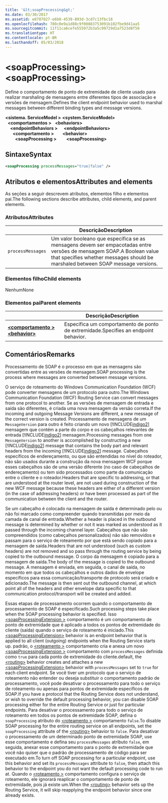 ```yaml
---
title: '&lt;soapProcessing&gt;'
ms.date: 03/30/2017
ms.assetid: e8707027-e6b8-4539-893d-3cd7c13fbc18
ms.openlocfilehash: 780c0e9a1d88c9f00883753091b102fbe9d41aa5
ms.sourcegitcommit: 11f11ca6cefe555972b3a5c99729d1a7523d8f50
ms.translationtype: HT
ms.contentlocale: pt-BR
ms.lasthandoff: 05/03/2018
---
```

# <a name="ltsoapprocessinggt"></a><span data-ttu-id="174bd-102">&lt;soapProcessing&gt;</span><span class="sxs-lookup"><span data-stu-id="174bd-102">&lt;soapProcessing&gt;</span></span>

<span data-ttu-id="174bd-103">Define o comportamento de ponto de extremidade de cliente usado para realizar marshaling de mensagens entre diferentes tipos de associação e versões de mensagem.</span><span class="sxs-lookup"><span data-stu-id="174bd-103">Defines the client endpoint behavior used to marshal messages between different binding types and message versions.</span></span>

<span data-ttu-id="174bd-104">**\<sistema. ServiceModel >** </span><span class="sxs-lookup"><span data-stu-id="174bd-104">**\<system.ServiceModel>** </span></span>  
<span data-ttu-id="174bd-105">&nbsp;&nbsp;**\<comportamentos >** </span><span class="sxs-lookup"><span data-stu-id="174bd-105">&nbsp;&nbsp;**\<behaviors>** </span></span>  
<span data-ttu-id="174bd-106">&nbsp;&nbsp;&nbsp;&nbsp;**\<endpointBehaviors >** </span><span class="sxs-lookup"><span data-stu-id="174bd-106">&nbsp;&nbsp;&nbsp;&nbsp;**\<endpointBehaviors>** </span></span>  
<span data-ttu-id="174bd-107">&nbsp;&nbsp;&nbsp;&nbsp;&nbsp;&nbsp;**\<comportamento >** </span><span class="sxs-lookup"><span data-stu-id="174bd-107">&nbsp;&nbsp;&nbsp;&nbsp;&nbsp;&nbsp;**\<behavior>** </span></span>  
<span data-ttu-id="174bd-108">&nbsp;&nbsp;&nbsp;&nbsp;&nbsp;&nbsp;&nbsp;&nbsp;**\<soapProcessing >**</span><span class="sxs-lookup"><span data-stu-id="174bd-108">&nbsp;&nbsp;&nbsp;&nbsp;&nbsp;&nbsp;&nbsp;&nbsp;**\<soapProcessing>**</span></span>

## <a name="syntax"></a><span data-ttu-id="174bd-109">Sintaxe</span><span class="sxs-lookup"><span data-stu-id="174bd-109">Syntax</span></span>

```xml
<soapProcessing processMessages="true|false" />
```

## <a name="attributes-and-elements"></a><span data-ttu-id="174bd-110">Atributos e elementos</span><span class="sxs-lookup"><span data-stu-id="174bd-110">Attributes and elements</span></span>

<span data-ttu-id="174bd-111">As seções a seguir descrevem atributos, elementos filho e elementos pai.</span><span class="sxs-lookup"><span data-stu-id="174bd-111">The following sections describe attributes, child elements, and parent elements.</span></span>

### <a name="attributes"></a><span data-ttu-id="174bd-112">Atributos</span><span class="sxs-lookup"><span data-stu-id="174bd-112">Attributes</span></span>

|                   | <span data-ttu-id="174bd-113">Descrição</span><span class="sxs-lookup"><span data-stu-id="174bd-113">Description</span></span> |
| ----------------- | ----------- |
| `processMessages` | <span data-ttu-id="174bd-114">Um valor booleano que especifica se as mensagens devem ser empacotadas entre versões de mensagem SOAP.</span><span class="sxs-lookup"><span data-stu-id="174bd-114">A Boolean value that specifies whether messages should be marshaled between SOAP message versions.</span></span> |

### <a name="child-elements"></a><span data-ttu-id="174bd-115">Elementos filho</span><span class="sxs-lookup"><span data-stu-id="174bd-115">Child elements</span></span>

<span data-ttu-id="174bd-116">Nenhum</span><span class="sxs-lookup"><span data-stu-id="174bd-116">None</span></span>

### <a name="parent-elements"></a><span data-ttu-id="174bd-117">Elementos pai</span><span class="sxs-lookup"><span data-stu-id="174bd-117">Parent elements</span></span>

|     | <span data-ttu-id="174bd-118">Descrição</span><span class="sxs-lookup"><span data-stu-id="174bd-118">Description</span></span> |
| --- | ----------- |
| [<span data-ttu-id="174bd-119">**\<comportamento >**</span><span class="sxs-lookup"><span data-stu-id="174bd-119">**\<behavior>**</span></span>](../../../../../docs/framework/configure-apps/file-schema/wcf/behavior-of-endpointbehaviors.md) | <span data-ttu-id="174bd-120">Especifica um comportamento de ponto de extremidade.</span><span class="sxs-lookup"><span data-stu-id="174bd-120">Specifies an endpoint behavior.</span></span> |

## <a name="remarks"></a><span data-ttu-id="174bd-121">Comentários</span><span class="sxs-lookup"><span data-stu-id="174bd-121">Remarks</span></span>

<span data-ttu-id="174bd-122">Processamento de SOAP é o processo em que as mensagens são convertidas entre as versões de mensagem.</span><span class="sxs-lookup"><span data-stu-id="174bd-122">SOAP processing is the process where messages are converted between message versions.</span></span>

<span data-ttu-id="174bd-123">O serviço de roteamento do Windows Communication Foundation (WCF) pode converter mensagens de um protocolo para outro.</span><span class="sxs-lookup"><span data-stu-id="174bd-123">The Windows Communication Foundation (WCF) Routing Service can convert messages from one protocol to another.</span></span> <span data-ttu-id="174bd-124">Se as versões de mensagem de entrada e saída são diferentes, é criada uma nova mensagem da versão correta.</span><span class="sxs-lookup"><span data-stu-id="174bd-124">If the incoming and outgoing Message Versions are different, a new message of the correct version is created.</span></span> <span data-ttu-id="174bd-125">Processamento de mensagens de um <!--zz <xref:System.ServiceModel.Channel.MessageVersion> --> `MessageVersion` para outro é feito criando um novo [!INCLUDE[indigo2](../../../../../includes/indigo2-md.md)] mensagem que contém a parte do corpo e os cabeçalhos relevantes de entrada [!INCLUDE[indigo2](../../../../../includes/indigo2-md.md)] mensagem.</span><span class="sxs-lookup"><span data-stu-id="174bd-125">Processing messages from one <!--zz <xref:System.ServiceModel.Channel.MessageVersion> --> `MessageVersion`  to another is accomplished by constructing a new [!INCLUDE[indigo2](../../../../../includes/indigo2-md.md)] message that contains the body part and relevant headers from the incoming [!INCLUDE[indigo2](../../../../../includes/indigo2-md.md)] message.</span></span> <span data-ttu-id="174bd-126">Cabeçalhos específicos de endereçamento, ou que são entendidas no nível do roteador, não são usados durante a construção da nova mensagem WCF porque esses cabeçalhos são de uma versão diferente (no caso de cabeçalhos de endereçamento) ou tem sido processados como parte da comunicação entre o cliente e o roteador.</span><span class="sxs-lookup"><span data-stu-id="174bd-126">Headers that are specific to addressing, or that are understood at the router level, are not used during construction of the new WCF message because these headers are either of a different version (in the case of addressing headers) or have been processed as part of the communication between the client and the router.</span></span>

<span data-ttu-id="174bd-127">Se um cabeçalho é colocado na mensagem de saída é determinado pelo ou não foi marcado como compreender quando transmitidas por meio da camada de canal de entrada.</span><span class="sxs-lookup"><span data-stu-id="174bd-127">Whether a header is placed in the outbound message is determined by whether or not it was marked as understood as it passed through the incoming channel layer.</span></span> <span data-ttu-id="174bd-128">Cabeçalhos que não são compreendidos (como cabeçalhos personalizados) não são removidos e passam para o serviço de roteamento por que está sendo copiado para a mensagem de saída.</span><span class="sxs-lookup"><span data-stu-id="174bd-128">Headers that are not understood (such as custom headers) are not removed and so pass through the routing service by being copied to the outbound message.</span></span> <span data-ttu-id="174bd-129">O corpo da mensagem é copiado para a mensagem de saída.</span><span class="sxs-lookup"><span data-stu-id="174bd-129">The body of the message is copied to the outbound message.</span></span> <span data-ttu-id="174bd-130">A mensagem é enviada, em seguida, o canal de saída, no momento em que todos os cabeçalhos e outros dados de envelope específicos para essa comunicação/transporte de protocolo será criado e adicionado.</span><span class="sxs-lookup"><span data-stu-id="174bd-130">The message is then sent out the outbound channel, at which point all of the headers and other envelope data specific to that communication protocol/transport will be created and added.</span></span>

<span data-ttu-id="174bd-131">Essas etapas de processamento ocorrem quando o comportamento de processamento de SOAP é especificado.</span><span class="sxs-lookup"><span data-stu-id="174bd-131">Such processing steps take place when the SOAP processing behavior is specified.</span></span> <span data-ttu-id="174bd-132">Isso [ \<soapProcessingExtension >](../../../../../docs/framework/configure-apps/file-schema/wcf/soapprocessing.md) comportamento é um comportamento de ponto de extremidade que é aplicado a todos os pontos de extremidade do cliente (saída) quando o serviço de roteamento é iniciado.</span><span class="sxs-lookup"><span data-stu-id="174bd-132">This [\<soapProcessingExtension>](../../../../../docs/framework/configure-apps/file-schema/wcf/soapprocessing.md) behavior is an endpoint behavior that is applied to all client (outgoing) endpoints when the Routing Service starts up.</span></span> <span data-ttu-id="174bd-133">padrão, o [ \<roteamento >](../../../../../docs/framework/configure-apps/file-schema/wcf/routing-of-servicebehavior.md) comportamento cria e anexa um novo [ \<soapProcessingExtension >](../../../../../docs/framework/configure-apps/file-schema/wcf/soapprocessing.md) comportamento com `processMessages` definida como `true` para cada ponto de extremidade do cliente.</span><span class="sxs-lookup"><span data-stu-id="174bd-133">default, the [\<routing>](../../../../../docs/framework/configure-apps/file-schema/wcf/routing-of-servicebehavior.md) behavior creates and attaches a new [\<soapProcessingExtension>](../../../../../docs/framework/configure-apps/file-schema/wcf/soapprocessing.md) behavior with `processMessages` set to `true` for each client endpoint.</span></span> <span data-ttu-id="174bd-134">Se você tiver um protocolo que o serviço de roteamento não entender ou deseja substituir o comportamento padrão de processamento, você pode desativar o processamento para todo o serviço de roteamento ou apenas para pontos de extremidade específicos de SOAP.</span><span class="sxs-lookup"><span data-stu-id="174bd-134">If you have a protocol that the Routing Service does not understand, or wish to override the default processing behavior, you can disable SOAP processing either for the entire Routing Service or just for particular endpoints.</span></span>  <span data-ttu-id="174bd-135">Para desativar o processamento para todo o serviço de roteamento em todos os pontos de extremidade SOAP, defina o `soapProcessing` atributo do [ \<roteamento >](../../../../../docs/framework/configure-apps/file-schema/wcf/routing-of-servicebehavior.md) comportamento `false`.</span><span class="sxs-lookup"><span data-stu-id="174bd-135">To disable SOAP processing for the entire routing service on all endpoints, set the `soapProcessing` attribute of the [\<routing>](../../../../../docs/framework/configure-apps/file-schema/wcf/routing-of-servicebehavior.md) behavior to `false`.</span></span> <span data-ttu-id="174bd-136">Para desativar o processamento de um determinado ponto de extremidade SOAP, use esse comportamento e defina seu `processMessages` atributo `false`, em seguida, anexar esse comportamento para o ponto de extremidade que você não quiser que o padrão de processamento de código para ser executado em.</span><span class="sxs-lookup"><span data-stu-id="174bd-136">To turn off SOAP processing for a particular endpoint, use this behavior and set its `processMessages` attribute to `false`, then attach this behavior to the endpoint you do not want the default processing code to run at.</span></span>  <span data-ttu-id="174bd-137">Quando o [ \<roteamento >](../../../../../docs/framework/configure-apps/file-schema/wcf/routing-of-servicebehavior.md) comportamento configura o serviço de roteamento, ele ignorará reaplicar o comportamento de ponto de extremidade, pois já existe um.</span><span class="sxs-lookup"><span data-stu-id="174bd-137">When the [\<routing>](../../../../../docs/framework/configure-apps/file-schema/wcf/routing-of-servicebehavior.md) behavior sets up the Routing Service, it will skip reapplying the endpoint behavior since one already exists.</span></span>
